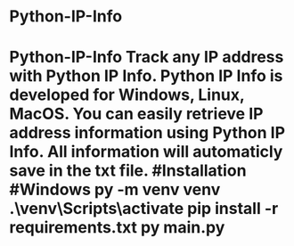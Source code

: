 # Python-IP-Info
# Python-IP-Info Track any IP address with Python IP Info. Python IP Info is developed for Windows, Linux, MacOS. You can easily retrieve IP address information using Python IP Info. All information will automaticly save in the txt file.  #Installation  #Windows  py -m venv venv  .\venv\Scripts\activate  pip install -r requirements.txt  py main.py
